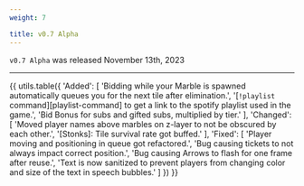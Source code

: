 ```yaml
---
weight: 7

title: v0.7 Alpha
---
```


`v0.7 Alpha` was released November 13th, 2023

----

{{ utils.table({
    'Added': [
        'Bidding while your Marble is spawned automatically queues you for the next tile after elimination.',
        '[`!playlist` command][playlist-command] to get a link to the spotify playlist used in the game.',
        'Bid Bonus for subs and gifted subs, multiplied by tier.'
    ],
    'Changed': [
        'Moved player names above marbles on z-layer to not be obscured by each other.',
        '[Stonks]: Tile survival rate got buffed.'
    ],
    'Fixed': [
        'Player moving and positioning in queue got refactored.',
        'Bug causing tickets to not always impact correct position.',
        'Bug causing Arrows to flash for one frame after reuse.',
        'Text is now sanitized to prevent players from changing color and size of the text in speech bubbles.'
    ]
}) }}